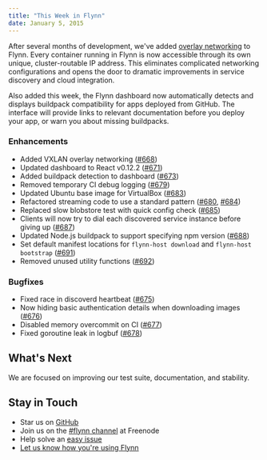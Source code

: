 ```yaml
---
title: "This Week in Flynn"
date: January 5, 2015
---
```


After several months of development, we've added [overlay networking](https://github.com/flynn/flynn/issues/423) to Flynn. Every container running in Flynn is now accessible through its own unique, cluster-routable IP address. This eliminates complicated networking configurations and opens the door to dramatic improvements in service discovery and cloud integration.

Also added this week, the Flynn dashboard now automatically detects and displays buildpack compatibility for apps deployed from GitHub. The interface will provide links to relevant documentation before you deploy your app, or warn you about missing buildpacks.

### Enhancements

- Added VXLAN overlay networking ([#668](https://github.com/flynn/flynn/pull/668))
- Updated dashboard to React v0.12.2 ([#671](https://github.com/flynn/flynn/pull/671))
- Added buildpack detection to dashboard ([#673](https://github.com/flynn/flynn/pull/673))
- Removed temporary CI debug logging ([#679](https://github.com/flynn/flynn/pull/679))
- Updated Ubuntu base image for VirtualBox ([#683](https://github.com/flynn/flynn/pull/683))
- Refactored streaming code to use a standard pattern ([#680](https://github.com/flynn/flynn/pull/680), [#684](https://github.com/flynn/flynn/pull/684))
- Replaced slow blobstore test with quick config check ([#685](https://github.com/flynn/flynn/pull/685))
- Clients will now try to dial each discovered service instance before giving up ([#687](https://github.com/flynn/flynn/pull/687))
- Updated Node.js buildpack to support specifying npm version ([#688](https://github.com/flynn/flynn/pull/688))
- Set default manifest locations for `flynn-host download` and `flynn-host bootstrap` ([#691](https://github.com/flynn/flynn/pull/691))
- Removed unused utility functions ([#692](https://github.com/flynn/flynn/pull/692))

### Bugfixes

- Fixed race in discoverd heartbeat ([#675](https://github.com/flynn/flynn/pull/675))
- Now hiding basic authentication details when downloading images ([#676](https://github.com/flynn/flynn/pull/676))
- Disabled memory overcommit on CI ([#677](https://github.com/flynn/flynn/pull/677))
- Fixed goroutine leak in logbuf ([#678](https://github.com/flynn/flynn/pull/678))

## What's Next

We are focused on improving our test suite, documentation, and stability.

## Stay in Touch

* Star us on [GitHub](https://github.com/flynn/flynn)
* Join us on the [#flynn channel](http://webchat.freenode.net?channels=flynn) at Freenode
* Help solve an [easy issue](https://github.com/flynn/flynn/labels/easy)
* [Let us know how you're using Flynn](mailto:contact@flynn.io)
